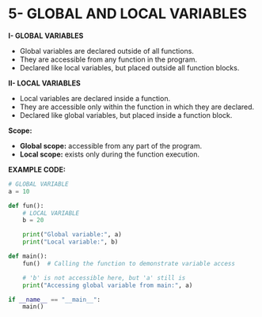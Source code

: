 # 5- GLOBAL AND LOCAL VARIABLES

**I- GLOBAL VARIABLES**

- Global variables are declared outside of all functions.
- They are accessible from any function in the program.
- Declared like local variables, but placed outside all function blocks.

**II- LOCAL VARIABLES**

- Local variables are declared inside a function.
- They are accessible only within the function in which they are declared.
- Declared like global variables, but placed inside a function block.

**Scope:**

- **Global scope:** accessible from any part of the program.
- **Local scope:** exists only during the function execution.

**EXAMPLE CODE:**

```python
# GLOBAL VARIABLE
a = 10

def fun():
    # LOCAL VARIABLE
    b = 20

    print("Global variable:", a)
    print("Local variable:", b)

def main():
    fun()  # Calling the function to demonstrate variable access

    # 'b' is not accessible here, but 'a' still is
    print("Accessing global variable from main:", a)

if __name__ == "__main__":
    main()

```